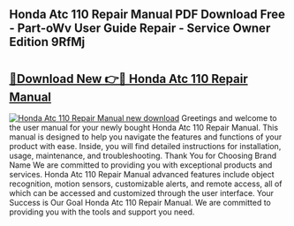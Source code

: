 ## Honda Atc 110 Repair Manual PDF Download Free - Part-oWv User Guide Repair - Service Owner Edition 9RfMj

# <h2><a href="http://bc80081.oget.top/?id=Honda+Atc+110+Repair+Manual">🔗Download New 👉🔴 Honda Atc 110 Repair Manual</a></h2>

[![Honda Atc 110 Repair Manual new download](https://i.imgur.com/5g1atiW.png)](http://bc80081.oget.top/?id=Honda+Atc+110+Repair+Manual)
Greetings and welcome to the user manual for your newly bought Honda Atc 110 Repair Manual. This manual is designed to help you navigate the features and functions of your product with ease. Inside, you will find detailed instructions for installation, usage, maintenance, and troubleshooting. Thank You for Choosing Brand Name We are committed to providing you with exceptional products and services. Honda Atc 110 Repair Manual advanced features include object recognition, motion sensors, customizable alerts, and remote access, all of which can be accessed and customized through the user interface. Your Success is Our Goal Honda Atc 110 Repair Manual. We are committed to providing you with the tools and support you need.
